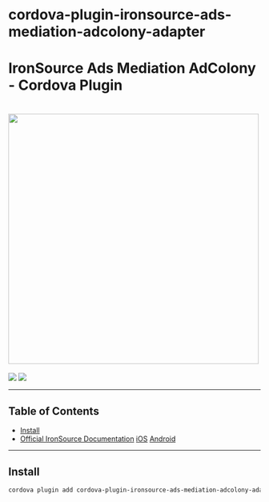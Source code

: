# cordova-plugin-ironsource-ads-mediation-adcolony-adapter
# IronSource Ads Mediation AdColony - Cordova Plugin
# <img src="https://github.com/charlesbodman/cordova-plugin-ironsource-ads/blob/master/images/ironsource_logo.png?raw=true" width="500"  />

<p align="left">
<img src="https://img.shields.io/badge/State-In%20Development-yellowgreen.svg?style=flat-square">
<img src="https://img.shields.io/badge/Support%20for%20IronSource%20Framework%20Version-6.7.3-blue.svg?style=flat-square">
</p>

--------

## Table of Contents

- [Install](#install)
- [Official IronSource Documentation](http://developers.ironsrc.com/) [iOS](https://developers.ironsrc.com/ironsource-mobile/ios/adcolony-mediation-guide/) [Android](https://developers.ironsrc.com/ironsource-mobile/android/adcolony-mediation-guide/)


--------

## Install

```bash
cordova plugin add cordova-plugin-ironsource-ads-mediation-adcolony-adapter
```
